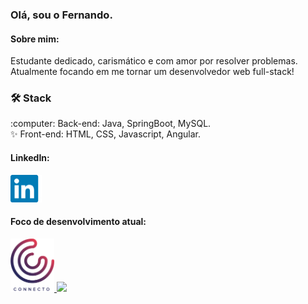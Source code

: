 ### Olá, sou o Fernando. 
#### Sobre mim:
Estudante dedicado, carismático e com amor por resolver problemas. Atualmente focando em me tornar um desenvolvedor web full-stack! 

<h3>🛠 Stack</h3>
:computer: Back-end: Java, SpringBoot, MySQL.<br>
✨ Front-end: HTML, CSS, Javascript, Angular.<br>

<p align="center">
  <h4>LinkedIn:</h4>
  <a href="https://www.linkedin.com/in/fernando-sabalete"><img src="linkedinlogo.png" alt="LinkedIn" width = "50"></a>
</p>

<h4>Foco de desenvolvimento atual:</h4>
<a align="center" href="https://github.com/fbsabalete/connecto">
  <img src="logo connecto.png" alt="Connecto Logo" width = "70">
  <img src=https://github-readme-stats.vercel.app/api/pin/?username=fbsabalete&repo=connecto>
</a>

